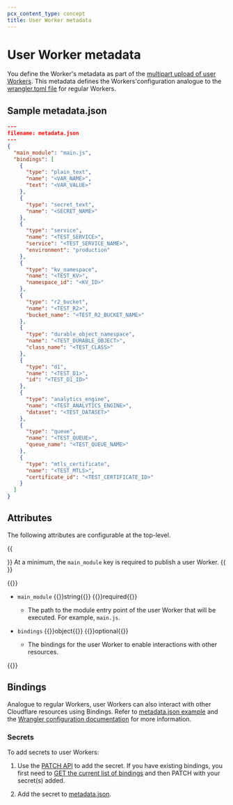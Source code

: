 ```yaml
---
pcx_content_type: concept
title: User Worker metadata
---
```


# User Worker metadata

You define the Worker's metadata as part of the [multipart upload of user Workers](/cloudflare-for-platforms/workers-for-platforms/get-started/configuration/#4-upload-user-workers-to-a-namespace). This metadata defines the Workers'configuration analogue to the [wrangler.toml file](/workers/wrangler/configuration/) for regular Workers.

## Sample metadata.json

```json
---
filename: metadata.json
---
{
  "main_module": "main.js",
  "bindings": [
    {
      "type": "plain_text",
      "name": "<VAR_NAME>",
      "text": "<VAR_VALUE>"
    },
    {
      "type": "secret_text",
      "name": "<SECRET_NAME>"
    },
    {
      "type": "service",
      "name": "<TEST_SERVICE>",
      "service": "<TEST_SERVICE_NAME>",
      "environment": "production"
    },
    {
      "type": "kv_namespace",
      "name": "<TEST_KV>",
      "namespace_id": "<KV_ID>"
    },
    {
      "type": "r2_bucket",
      "name": "<TEST_R2>",
      "bucket_name": "<TEST_R2_BUCKET_NAME>"
    },
    {
      "type": "durable_object_namespace",
      "name": "<TEST_DURABLE_OBJECT>",
      "class_name": "<TEST_CLASS>"
    },
    {
      "type": "d1",
      "name": "<TEST_D1>",
      "id": "<TEST_D1_ID>"
    },
    {
      "type": "analytics_engine",
      "name": "<TEST_ANALYTICS_ENGINE>",
      "dataset": "<TEST_DATASET>"
    },
    {
      "type": "queue",
      "name": "<TEST_QUEUE>",
      "queue_name": "<TEST_QUEUE_NAME>"
    },
    {
      "type": "mtls_certificate",
      "name": "<TEST_MTLS>",
      "certificate_id": "<TEST_CERTIFICATE_ID>"
    }
  ]
}
```

## Attributes

The following attributes are configurable at the top-level.

{{<Aside type="note">}}
At a minimum, the `main_module` key is required to publish a user Worker.
{{</Aside>}}

{{<definitions>}}

- `main_module` {{<type>}}string{{</type>}} {{<prop-meta>}}required{{</prop-meta>}}

  - The path to the module entry point of the user Worker that will be executed. For example, `main.js`.


- `bindings` {{<type>}}object{{</type>}} {{<prop-meta>}}optional{{</prop-meta>}}

  - The bindings for the user Worker to enable interactions with other resources.


{{</definitions>}}

## Bindings

Analogue to regular Workers, user Workers can also interact with other Cloudflare resources using Bindings. Refer to [metadata.json example](#sample-metadatajson) and the [Wrangler configuration documentation](/workers/wrangler/configuration/#bindings) for more information.

### Secrets

To add secrets to user Workers:

1. Use the [PATCH API](https://developers.cloudflare.com/api/operations/namespace-worker-patch-script-settings) to add the secret. If you have existing bindings, you first need to [GET the current list of bindings](https://developers.cloudflare.com/api/operations/namespace-worker-get-script-settings) and then PATCH with your secret(s) added.

2. Add the secret to [metadata.json](#sample-metadatajson). 





